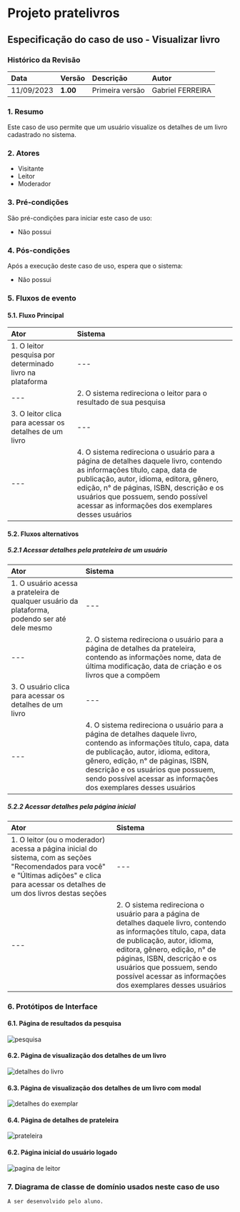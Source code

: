 # Projeto pratelivros

## Especificação do caso de uso - Visualizar livro

### Histórico da Revisão 
|  Data  | Versão | Descrição | Autor |
|:-------|:-------|:----------|:------|
| 11/09/2023 | **1.00** | Primeira versão  | Gabriel FERREIRA |

### 1. Resumo 
Este caso de uso permite que um usuário visualize os detalhes de um livro cadastrado no sistema.

### 2. Atores
- Visitante
- Leitor
- Moderador

### 3. Pré-condições
São pré-condições para iniciar este caso de uso:
- Não possui

### 4. Pós-condições
Após a execução deste caso de uso, espera que o sistema:
- Não possui

### 5. Fluxos de evento

#### 5.1. Fluxo Principal 
|  Ator  | Sistema |
|:-------|:------- |
|1. O leitor pesquisa por determinado livro na plataforma | --- |
| --- |2. O sistema redireciona o leitor para o resultado de sua pesquisa | --- |
|3. O leitor clica para acessar os detalhes de um livro | --- |
|--- |4. O sistema redireciona o usuário para a página de detalhes daquele livro, contendo as informações título, capa, data de publicação, autor, idioma, editora, gênero, edição, n° de páginas, ISBN, descrição e os usuários que possuem, sendo possível acessar as informações dos exemplares desses usuários |

#### 5.2. Fluxos alternativos

##### 5.2.1 Acessar detalhes pela prateleira de um usuário
|  Ator  | Sistema |
|:-------|:------- |
|1. O usuário acessa a prateleira de qualquer usuário da plataforma, podendo ser até dele mesmo | --- |
|--- |2. O sistema redireciona o usuário para a página de detalhes da prateleira, contendo as informações nome, data de última modificação, data de criação e os livros que a compõem |
|3. O usuário clica para acessar os detalhes de um livro | --- |
|--- |4. O sistema redireciona o usuário para a página de detalhes daquele livro, contendo as informações título, capa, data de publicação, autor, idioma, editora, gênero, edição, n° de páginas, ISBN, descrição e os usuários que possuem, sendo possível acessar as informações dos exemplares desses usuários |

##### 5.2.2 Acessar detalhes pela página inicial
|  Ator  | Sistema |
|:-------|:------- |
|1. O leitor (ou o moderador) acessa a página inicial do sistema, com as seções "Recomendados para você" e "Últimas adições" e clica para acessar os detalhes de um dos livros destas seções | --- |
|--- |2. O sistema redireciona o usuário para a página de detalhes daquele livro, contendo as informações título, capa, data de publicação, autor, idioma, editora, gênero, edição, n° de páginas, ISBN, descrição e os usuários que possuem, sendo possível acessar as informações dos exemplares desses usuários |

### 6. Protótipos de Interface
#### 6.1. Página de resultados da pesquisa
![pesquisa](https://github.com/PI-InfoWeb-CNAT/2023-pratelivros/assets/84422577/9995d00a-4c25-4dfb-824a-d6944151c679)

#### 6.2. Página de visualização dos detalhes de um livro
![detalhes do livro](https://github.com/PI-InfoWeb-CNAT/2023-pratelivros/assets/84422577/4d2a552a-4568-45b0-b34c-6e2f414c5524)

#### 6.3. Página de visualização dos detalhes de um livro com modal
![detalhes do exemplar](https://github.com/PI-InfoWeb-CNAT/2023-pratelivros/assets/84422577/a775a486-65cb-48b3-a230-890ab67372da)

#### 6.4. Página de detalhes de prateleira
![prateleira](https://github.com/PI-InfoWeb-CNAT/2023-pratelivros/assets/84422577/af60849f-3eb0-4acf-ac07-54bd810ce8f6)

#### 6.2. Página inicial do usuário logado
![pagina de leitor](https://github.com/PI-InfoWeb-CNAT/2023-pratelivros/assets/84422577/770fa5fd-1819-4671-ac04-6cff696d28f6)

### 7. Diagrama de classe de domínio usados neste caso de uso
`A ser desenvolvido pelo aluno.`
